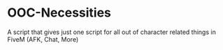 # OOC-Necessities
A script that gives just one script for all out of character related things in FiveM (AFK, Chat, More)

